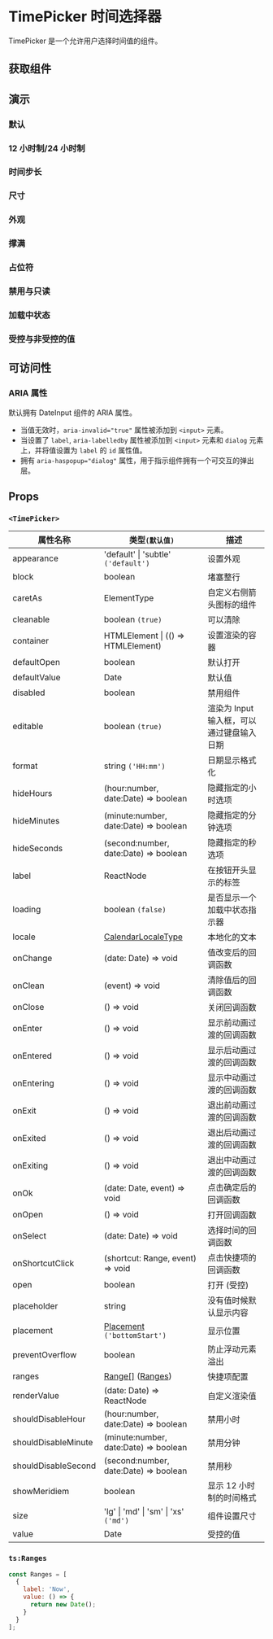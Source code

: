 # TimePicker 时间选择器

TimePicker 是一个允许用户选择时间值的组件。

## 获取组件

<!--{include:<import-guide>}-->

## 演示

### 默认

<!--{include:`basic.md`}-->

### 12 小时制/24 小时制

<!--{include:`meridiem.md`}-->

### 时间步长

<!--{include:`time-step.md`}-->

### 尺寸

<!--{include:`size.md`}-->

### 外观

<!--{include:`appearance.md`}-->

### 撑满

<!--{include:`block.md`}-->

### 占位符

<!--{include:`placeholder.md`}-->

### 禁用与只读

<!--{include:`disabled.md`}-->

### 加载中状态

<!--{include:`loading.md`}-->

### 受控与非受控的值

<!--{include:`controlled.md`}-->

## 可访问性

### ARIA 属性

默认拥有 DateInput 组件的 ARIA 属性。

- 当值无效时，`aria-invalid="true"` 属性被添加到 `<input>` 元素。
- 当设置了 `label`, `aria-labelledby` 属性被添加到 `<input>` 元素和 `dialog` 元素上，并将值设置为 `label` 的 `id` 属性值。
- 拥有 `aria-haspopup="dialog"` 属性，用于指示组件拥有一个可交互的弹出层。

## Props

### `<TimePicker>`

| 属性名称            | 类型`(默认值)`                                                  | 描述                                      |
| ------------------- | --------------------------------------------------------------- | ----------------------------------------- |
| appearance          | 'default' \| 'subtle' `('default')`                             | 设置外观                                  |
| block               | boolean                                                         | 堵塞整行                                  |
| caretAs             | ElementType                                                     | 自定义右侧箭头图标的组件                  |
| cleanable           | boolean `(true)`                                                | 可以清除                                  |
| container           | HTMLElement \| (() => HTMLElement)                              | 设置渲染的容器                            |
| defaultOpen         | boolean                                                         | 默认打开                                  |
| defaultValue        | Date                                                            | 默认值                                    |
| disabled            | boolean                                                         | 禁用组件                                  |
| editable            | boolean `(true)`                                                | 渲染为 Input 输入框，可以通过键盘输入日期 |
| format              | string `('HH:mm')`                                              | 日期显示格式化                            |
| hideHours           | (hour:number, date:Date) => boolean                             | 隐藏指定的小时选项                        |
| hideMinutes         | (minute:number, date:Date) => boolean                           | 隐藏指定的分钟选项                        |
| hideSeconds         | (second:number, date:Date) => boolean                           | 隐藏指定的秒选项                          |
| label               | ReactNode                                                       | 在按钮开头显示的标签                      |
| loading             | boolean `(false)`                                               | 是否显示一个加载中状态指示器              |
| locale              | [CalendarLocaleType](/zh/guide/i18n/#calendar)                  | 本地化的文本                              |
| onChange            | (date: Date) => void                                            | 值改变后的回调函数                        |
| onClean             | (event) => void                                                 | 清除值后的回调函数                        |
| onClose             | () => void                                                      | 关闭回调函数                              |
| onEnter             | () => void                                                      | 显示前动画过渡的回调函数                  |
| onEntered           | () => void                                                      | 显示后动画过渡的回调函数                  |
| onEntering          | () => void                                                      | 显示中动画过渡的回调函数                  |
| onExit              | () => void                                                      | 退出前动画过渡的回调函数                  |
| onExited            | () => void                                                      | 退出后动画过渡的回调函数                  |
| onExiting           | () => void                                                      | 退出中动画过渡的回调函数                  |
| onOk                | (date: Date, event) => void                                     | 点击确定后的回调函数                      |
| onOpen              | () => void                                                      | 打开回调函数                              |
| onSelect            | (date: Date) => void                                            | 选择时间的回调函数                        |
| onShortcutClick     | (shortcut: Range, event) => void                                | 点击快捷项的回调函数                      |
| open                | boolean                                                         | 打开 (受控)                               |
| placeholder         | string                                                          | 没有值时候默认显示内容                    |
| placement           | [Placement](#code-ts-placement-code) `('bottomStart')`          | 显示位置                                  |
| preventOverflow     | boolean                                                         | 防止浮动元素溢出                          |
| ranges              | [Range[]](#code-ts-range-code) ([Ranges](#code-ts-ranges-code)) | 快捷项配置                                |
| renderValue         | (date: Date) => ReactNode                                       | 自定义渲染值                              |
| shouldDisableHour   | (hour:number, date:Date) => boolean                             | 禁用小时                                  |
| shouldDisableMinute | (minute:number, date:Date) => boolean                           | 禁用分钟                                  |
| shouldDisableSecond | (second:number, date:Date) => boolean                           | 禁用秒                                    |
| showMeridiem        | boolean                                                         | 显示 12 小时制的时间格式                  |
| size                | 'lg' \| 'md' \| 'sm' \| 'xs' `('md')`                           | 组件设置尺寸                              |
| value               | Date                                                            | 受控的值                                  |

<!--{include:(_common/types/placement.md)}-->
<!--{include:(_common/types/range.md)}-->

### `ts:Ranges`

```js
const Ranges = [
  {
    label: 'Now',
    value: () => {
      return new Date();
    }
  }
];
```

